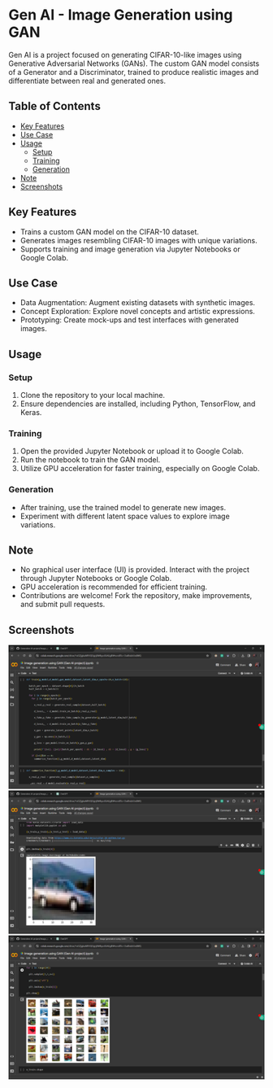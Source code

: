 # Gen AI - Image Generation using GAN

Gen AI is a project focused on generating CIFAR-10-like images using Generative Adversarial Networks (GANs). The custom GAN model consists of a Generator and a Discriminator, trained to produce realistic images and differentiate between real and generated ones.

## Table of Contents
- [Key Features](#key-features)
- [Use Case](#use-case)
- [Usage](#usage)
  - [Setup](#setup)
  - [Training](#training)
  - [Generation](#generation)
- [Note](#note)
- [Screenshots](#screenshots)
  
## Key Features
- Trains a custom GAN model on the CIFAR-10 dataset.
- Generates images resembling CIFAR-10 images with unique variations.
- Supports training and image generation via Jupyter Notebooks or Google Colab.

## Use Case
- Data Augmentation: Augment existing datasets with synthetic images.
- Concept Exploration: Explore novel concepts and artistic expressions.
- Prototyping: Create mock-ups and test interfaces with generated images.

## Usage
### Setup
1. Clone the repository to your local machine.
2. Ensure dependencies are installed, including Python, TensorFlow, and Keras.

### Training
1. Open the provided Jupyter Notebook or upload it to Google Colab.
2. Run the notebook to train the GAN model.
3. Utilize GPU acceleration for faster training, especially on Google Colab.

### Generation
- After training, use the trained model to generate new images.
- Experiment with different latent space values to explore image variations.

## Note
- No graphical user interface (UI) is provided. Interact with the project through Jupyter Notebooks or Google Colab.
- GPU acceleration is recommended for efficient training.
- Contributions are welcome! Fork the repository, make improvements, and submit pull requests.

## Screenshots
![Image 1](screenshots/screenshot1.png)
![Image 2](screenshots/screenshot2.png)
![Image 3](screenshots/screenshot3.png)

